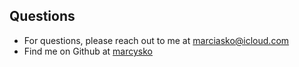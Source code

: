 ## Questions
* For questions, please reach out to me at marciasko@icloud.com
* Find me on Github at [marcysko](http://github.com/marcysko)